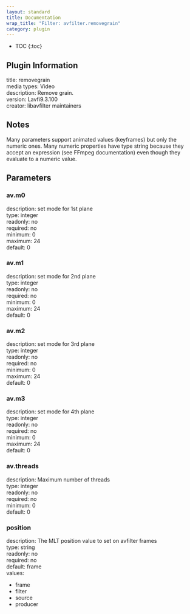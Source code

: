 ```yaml
---
layout: standard
title: Documentation
wrap_title: "Filter: avfilter.removegrain"
category: plugin
---
```

* TOC
{:toc}

## Plugin Information

title: removegrain  
media types:
Video  
description: Remove grain.  
version: Lavfi9.3.100  
creator: libavfilter maintainers  

## Notes

Many parameters support animated values (keyframes) but only the numeric ones. Many numeric properties have type string because they accept an expression (see FFmpeg documentation) even though they evaluate to a numeric value.

## Parameters

### av.m0

  
description:
set mode for 1st plane  
type: integer  
readonly: no  
required: no  
minimum: 0  
maximum: 24  
default: 0  

### av.m1

  
description:
set mode for 2nd plane  
type: integer  
readonly: no  
required: no  
minimum: 0  
maximum: 24  
default: 0  

### av.m2

  
description:
set mode for 3rd plane  
type: integer  
readonly: no  
required: no  
minimum: 0  
maximum: 24  
default: 0  

### av.m3

  
description:
set mode for 4th plane  
type: integer  
readonly: no  
required: no  
minimum: 0  
maximum: 24  
default: 0  

### av.threads

  
description:
Maximum number of threads  
type: integer  
readonly: no  
required: no  
minimum: 0  
default: 0  

### position

  
description:
The MLT position value to set on avfilter frames  
type: string  
readonly: no  
required: no  
default: frame  
values:  

* frame
* filter
* source
* producer

